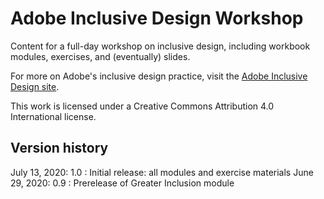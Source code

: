 # Adobe Inclusive Design Workshop

Content for a full-day workshop on inclusive design, including workbook modules, exercises, and (eventually) slides.

For more on Adobe's inclusive design practice, visit the [Adobe Inclusive Design site](https://adobe.design/inclusive).

This work is licensed under a Creative Commons Attribution 4.0 International license.

## Version history
July 13, 2020: 1.0
: Initial release: all modules and exercise materials
June 29, 2020: 0.9
: Prerelease of Greater Inclusion module
